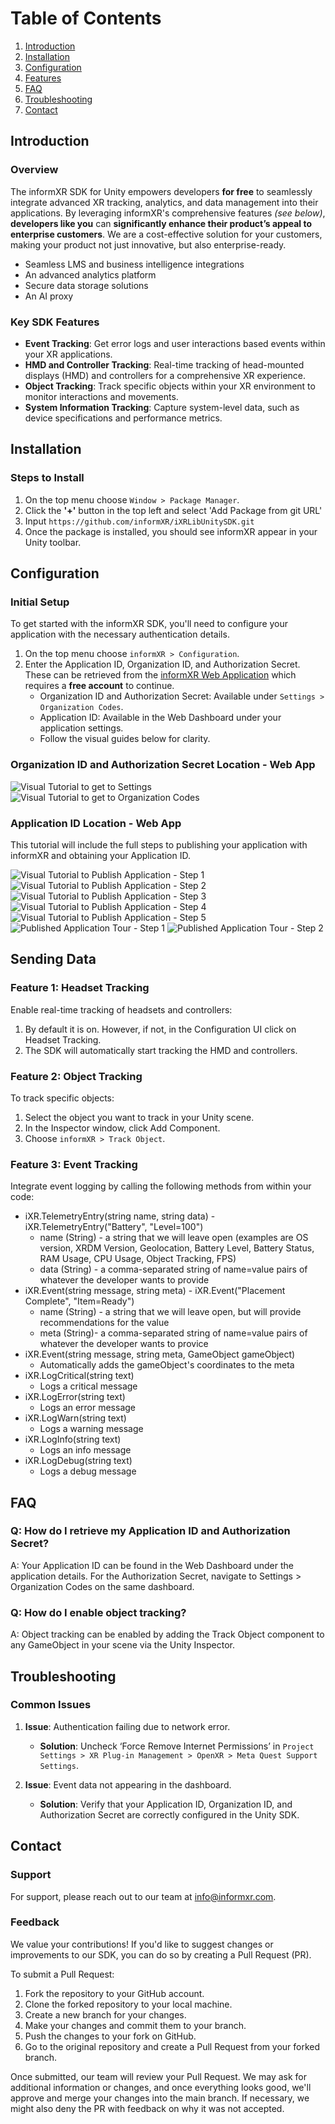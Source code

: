# Table of Contents

1. [Introduction](\#introduction)  
1. [Installation](\#installation)  
1. [Configuration](\#configuration)  
1. [Features](\#features)  
1. [FAQ](\#faq)  
1. [Troubleshooting](\#troubleshooting)  
1. [Contact](\#contact)

## Introduction

### Overview

The informXR SDK for Unity empowers developers **for free** to seamlessly integrate advanced XR tracking, analytics, and data management into their applications. By leveraging informXR's comprehensive features _(see below)_, **developers like you** can **significantly enhance their product’s appeal to enterprise customers**. We are a cost-effective solution for your customers, making your product not just innovative, but also enterprise-ready.
* Seamless LMS and business intelligence integrations
* An advanced analytics platform
* Secure data storage solutions
* An AI proxy

### Key SDK Features

- **Event Tracking**: Get error logs and user interactions based events within your XR applications.
- **HMD and Controller Tracking**: Real-time tracking of head-mounted displays (HMD) and controllers for a comprehensive XR experience.   
- **Object Tracking**: Track specific objects within your XR environment to monitor interactions and movements.
- **System Information Tracking**: Capture system-level data, such as device specifications and performance metrics.  

## Installation

### Steps to Install

1. On the top menu choose `Window > Package Manager`.
2. Click the **\'+'** button in the top left and select 'Add Package from git URL'  
3. Input `https://github.com/informXR/iXRLibUnitySDK.git`
4. Once the package is installed, you should see informXR appear in your Unity toolbar.

## Configuration

### Initial Setup

To get started with the informXR SDK, you'll need to configure your application with the necessary authentication details.

1. On the top menu choose `informXR > Configuration`.
2. Enter the Application ID, Organization ID, and Authorization Secret. These can be retrieved from the [informXR Web Application](https://app.informxr.io/) which requires a **free account** to continue.
     * Organization ID and Authorization Secret: Available under `Settings > Organization Codes`.
     * Application ID: Available in the Web Dashboard under your application settings.
     * Follow the visual guides below for clarity.

### Organization ID and Authorization Secret Location - Web App
![Visual Tutorial to get to Settings](https://github.com/informXR/iXRLibUnitySDK/blob/main/READMEFiles/GotoSettings.png?raw=true "Go to Settings")
![Visual Tutorial to get to Organization Codes](https://github.com/informXR/iXRLibUnitySDK/blob/main/READMEFiles/goToOrganizationCodes.png?raw=true "Go to Organization Codes")

### Application ID Location - Web App

This tutorial will include the full steps to publishing your application with informXR and obtaining your Application ID.

![Visual Tutorial to Publish Application - Step 1](https://github.com/informXR/iXRLibUnitySDK/blob/main/READMEFiles/PublishApp1.png?raw=true "Publish an Application - Step 1")
![Visual Tutorial to Publish Application - Step 2](https://github.com/informXR/iXRLibUnitySDK/blob/main/READMEFiles/PublishApp2.png?raw=true "Publish an Application - Step 2")
![Visual Tutorial to Publish Application - Step 3](https://github.com/informXR/iXRLibUnitySDK/blob/main/READMEFiles/PublishApp3.png?raw=true "Publish an Application - Step 3")
![Visual Tutorial to Publish Application - Step 4](https://github.com/informXR/iXRLibUnitySDK/blob/main/READMEFiles/PublishApp4.png?raw=true "Publish an Application - Step 4")
![Visual Tutorial to Publish Application - Step 5](https://github.com/informXR/iXRLibUnitySDK/blob/main/READMEFiles/PublishApp5.png?raw=true "Publish an Application - Step 5")
![Published Application Tour - Step 1](https://github.com/informXR/iXRLibUnitySDK/blob/main/READMEFiles/PubAppTour1.png?raw=true "Published Application Tour - Step 1")
![Published Application Tour - Step 2](https://github.com/informXR/iXRLibUnitySDK/blob/main/READMEFiles/PubAppTour2.png?raw=true "Published Application Tour - Step 2")

## Sending Data

### Feature 1: Headset Tracking

Enable real-time tracking of headsets and controllers:
1. By default it is on. However, if not, in the Configuration UI click on Headset Tracking.
2. The SDK will automatically start tracking the HMD and controllers.

### Feature 2: Object Tracking

To track specific objects:
1. Select the object you want to track in your Unity scene.
2. In the Inspector window, click Add Component.
3. Choose `informXR > Track Object`.

### Feature 3: Event Tracking

Integrate event logging by calling the following methods from within your code:
- iXR.TelemetryEntry(string name, string data) - iXR.TelemetryEntry("Battery", "Level=100")
    - name (String) - a string that we will leave open (examples are OS version, XRDM Version, Geolocation, Battery Level, Battery Status, RAM Usage, CPU Usage, Object Tracking, FPS)
    - data (String) - a comma-separated string of name=value pairs of whatever the developer wants to provide
- iXR.Event(string message, string meta) - iXR.Event("Placement Complete", "Item=Ready")
    - name (String) - a string that we will leave open, but will provide recommendations for the value
    - meta (String)- a comma-separated string of name=value pairs of whatever the developer wants to provice
- iXR.Event(string message, string meta, GameObject gameObject)
    - Automatically adds the gameObject's coordinates to the meta
- iXR.LogCritical(string text)
    - Logs a critical message
- iXR.LogError(string text)
    - Logs an error message
- iXR.LogWarn(string text)
    - Logs a warning message
- iXR.LogInfo(string text)
    - Logs an info message
- iXR.LogDebug(string text)
    - Logs a debug message

## FAQ

### Q: How do I retrieve my Application ID and Authorization Secret?
A: Your Application ID can be found in the Web Dashboard under the application details. For the Authorization Secret, navigate to Settings > Organization Codes on the same dashboard.

### Q: How do I enable object tracking?
A: Object tracking can be enabled by adding the Track Object component to any GameObject in your scene via the Unity Inspector.


## Troubleshooting

### Common Issues

1. **Issue**: Authentication failing due to network error.  
     
   - **Solution**: Uncheck ‘Force Remove Internet Permissions’ in `Project Settings > XR Plug-in Management > OpenXR > Meta Quest Support Settings`.

2. **Issue**: Event data not appearing in the dashboard.

   - **Solution**: Verify that your Application ID, Organization ID, and Authorization Secret are correctly configured in the Unity SDK.

## Contact

### Support

For support, please reach out to our team at [info@informxr.com](mailto:info@informxr.com).

### Feedback

We value your contributions! If you'd like to suggest changes or improvements to our SDK, you can do so by creating a Pull Request (PR).

To submit a Pull Request:
1. Fork the repository to your GitHub account.
2. Clone the forked repository to your local machine.
3. Create a new branch for your changes.
4. Make your changes and commit them to your branch.
5. Push the changes to your fork on GitHub.
6. Go to the original repository and create a Pull Request from your forked branch.

Once submitted, our team will review your Pull Request. We may ask for additional information or changes, and once everything looks good, we'll approve and merge your changes into the main branch. If necessary, we might also deny the PR with feedback on why it was not accepted. 
